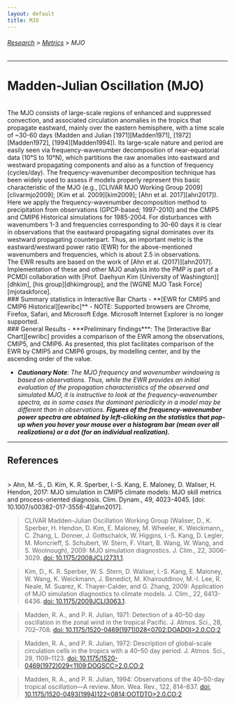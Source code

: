 ```yaml
---
layout: default
title: MJO
---
```

###### [Research][research] > [Metrics][metrics] > MJO
---

# Madden-Julian Oscillation (MJO)
<br/>
The MJO consists of large-scale regions of enhanced and suppressed convection, and associated circulation anomalies in the tropics that propagate eastward, mainly over the eastern hemisphere, with a time scale of ~30-60 days (Madden and Julian [1971][Madden1971], [1972][Madden1972], [1994][Madden1994]). Its large-scale nature and period are easily seen via frequency-wavenumber decomposition of near-equatorial data (10°S to 10°N), which partitions the raw anomalies into eastward and westward propagating components and also as a function of frequency (cycles/day). The frequency-wavenumber decomposition technique has been widely used to assess if models properly represent this basic characteristic of the MJO (e.g., [CLIVAR MJO Working Group 2009][clivarmjo2009]; [Kim et al. 2009][kim2009]; [Ahn et al. 2017][ahn2017]).

<br/>
Here we apply the frequency-wavenumber decomposition method to precipitation from observations (GPCP-based; 1997-2010) and the CMIP5 and CMIP6 Historical simulations for 1985-2004. For disturbances with wavenumbers 1-3 and frequencies corresponding to 30-60 days it is clear in observations that the eastward propagating signal dominates over its westward propagating counterpart. Thus, an important metric is the eastward/westward power ratio (EWR) for the above-mentioned wavenumbers and frequencies, which is about 2.5 in observations.

<br/>
The EWR results are based on the work of [Ahn et al. (2017)][ahn2017]. Implementation of these and other MJO analysis into the PMP is part of a PCMDI collaboration with [Prof. Daehyun Kim (University of Washington)][dhkim], [his group][dhkimgroup], and the [WGNE MJO Task Force][mjotaskforce].

<br/>
### Summary statistics in Interactive Bar Charts
  - **[EWR for CMIP5 and CMIP6 Historical][ewribc]**
  - NOTE: Supported browsers are Chrome, Firefox, Safari, and Microsoft Edge. Microsoft Internet Explorer is no longer supported.

<br/>
### General Results
- ***Preliminary findings***: The [Interactive Bar Chart][ewribc] provides a comparison of the EWR among the observations, CMIP5, and CMIP6. As presented, this plot facilitates comparison of the EWR by CMIP5 and CMIP6 groups, by modelling center, and by the ascending order of the value.

- ***Cautionary Note***: *The MJO frequency and wavenumber windowing is based on observations. Thus, while the EWR provides an initial evaluation of the propagation characteristics of the observed and simulated MJO, it is instructive to look at the frequency-wavenumber spectra, as in some cases the dominant periodicity in a model may be different than in observations.* ***Figures of the frequency-wavenumber power spectra are obtained by left-clicking on the statistics that pop-up when you hover your mouse over a histogram bar (mean over all realizations) or a dot (for an individual realization).***

---

## References
<br/>
> Ahn, M.-S., D. Kim, K. R. Sperber, I.-S. Kang, E. Maloney, D. Waliser, H. Hendon, 2017: MJO simulation in CMIP5 climate models: MJO skill metrics and process-oriented diagnosis. Clim. Dynam., 49, 4023-4045. [doi: 10.1007/s00382-017-3558-4][ahn2017].

> CLIVAR Madden-Julian Oscillation Working Group (Waliser, D., K. Sperber, H. Hendon, D. Kim, E. Maloney, M. Wheeler, K. Weickmann,, C. Zhang, L. Donner, J. Gottschalck, W. Higgins, I.-S. Kang, D. Legler, M. Moncrieff, S. Schubert, W. Stern, F. Vitart, B. Wang, W. Wang, and S. Woolnough), 2009: MJO simulation diagnostics. J. Clim., 22, 3006-3029. [doi: 10.1175/2008JCLI2731.1][clivarmjo2009].

> Kim, D., K. R. Sperber, W. S. Stern, D. Waliser, I.-S. Kang, E. Maloney, W. Wang, K. Weickmann, J. Benedict, M. Khairoutdinov, M.-I. Lee, R. Neale, M. Suarez, K. Thayer-Calder, and G. Zhang, 2009: Application of MJO simulation diagnostics to climate models. J. Clim., 22, 6413-6436. [doi: 10.1175/2009JCLI3063.1][kim2009].

> Madden, R. A., and P. R. Julian, 1971: Detection of a 40–50 day oscillation in the zonal wind in the tropical Pacific. J. Atmos. Sci., 28, 702–708. [doi: 10.1175/1520-0469(1971)028<0702:DOADOI>2.0.CO;2][Madden1971]

> Madden, R. A., and P. R. Julian, 1972: Description of global-scale circulation cells in the tropics with a 40–50 day period. J. Atmos. Sci., 29, 1109–1123. [doi: 10.1175/1520-0469(1972)029<1109:DOGSCC>2.0.CO;2][Madden1972]

> Madden, R. A., and P. R. Julian, 1994: Observations of the 40–50-day tropical oscillation—A review. Mon. Wea. Rev., 122, 814–837. [doi: 10.1175/1520-0493(1994)122<0814:OOTDTO>2.0.CO;2][Madden1994]
 

[dhkim]: https://atmos.uw.edu/faculty-and-research/core-faculty/daehyun-kim/
[dhkimgroup]: https://sites.google.com/uw.edu/kimresearchgroup
[mjotaskforce]: http://www.wmo.int/pages/prog/arep/wwrp/new/MJO_Task_Force_index.html

[ahn2017]: https://doi.org/10.1007/s00382-017-3558-4
[clivarmjo2009]: https://doi.org/10.1175/2008JCLI2731.1
[kim2009]: https://doi.org/10.1175/2009JCLI3063.1
[Madden1971]: https://doi.org/10.1175/1520-0469(1971)028<0702:DOADOI>2.0.CO;2
[Madden1972]: https://doi.org/10.1175/1520-0469(1972)029<1109:DOGSCC>2.0.CO;2
[Madden1994]: https://doi.org/10.1175/1520-0493(1994)122<0814:OOTDTO>2.0.CO;2

[CMIP56_ewr_models]: https://pcmdi.llnl.gov/pmp-preliminary-results/mjo_metrics/mjo_ewr_cmip5and6_overlap_runs_average_sorted_standalone.html
[CMIP56_ewr_mips]: https://pcmdi.llnl.gov/pmp-preliminary-results/mjo_metrics/mjo_ewr_cmip5and6_overlap_runs_average_standalone.html
[ewribc]: https://pcmdi.llnl.gov/pmp-preliminary-results/interactive_plot/mjo/bar_chart/mjo_ewr_cmip5and6_overlap_runs_average_v20231009.html

[research]:{{site.baseurl}}/research
[metrics]:{{site.baseurl}}/research/metrics
